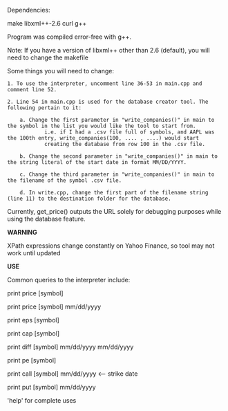 Dependencies: 

make
libxml++-2.6
curl
g++

Program was compiled error-free with g++.

Note: If you have a version of libxml++ other than 2.6 (default), you will need to change the makefile

Some things you will need to change:

	1. To use the interpreter, uncomment line 36-53 in main.cpp and comment line 52.

	2. Line 54 in main.cpp is used for the database creator tool. The following pertain to it:

		a. Change the first parameter in "write_companies()" in main to the symbol in the list you would like the tool to start from.
				i.e. if I had a .csv file full of symbols, and AAPL was the 100th entry, write_companies(100, .... , ....) would start
				creating the database from row 100 in the .csv file.

		b. Change the second parameter in "write_companies()" in main to the string literal of the start date in format MM/DD/YYYY.

		c. Change the third parameter in "write_companies()" in main to the filename of the symbol .csv file.
		
		d. In write.cpp, change the first part of the filename string (line 11) to the destination folder for the database.

Currently, get_price() outputs the URL solely for debugging purposes while using the database feature.

**WARNING**

XPath expressions change constantly on Yahoo Finance, so tool may not work until updated



**USE**

Common queries to the interpreter include:

print price [symbol]

print price [symbol] mm/dd/yyyy

print eps [symbol]

print cap [symbol]

print diff [symbol] mm/dd/yyyy mm/dd/yyyy

print pe [symbol]

print call [symbol] mm/dd/yyyy <-- strike date

print put [symbol] mm/dd/yyyy

'help' for complete uses